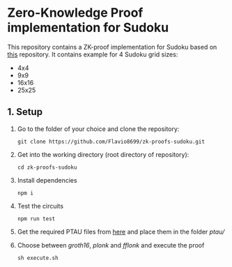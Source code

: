 # Zero-Knowledge Proof implementation for Sudoku
This repository contains a ZK-proof implementation for Sudoku based on [this](https://github.com/vplasencia/zkSudoku) repository.
It contains example for 4 Sudoku grid sizes:
- 4x4
- 9x9
- 16x16
- 25x25

## 1. Setup
1. Go to the folder of your choice and clone the repository:
   ```shell
   git clone https://github.com/Flavio8699/zk-proofs-sudoku.git
   ```

3. Get into the working directory (root directory of repository):
   ```shell
   cd zk-proofs-sudoku
   ```

4. Install dependencies
   ```shell
   npm i
   ```

5. Test the circuits
   ```shell
   npm run test
   ```

6. Get the required PTAU files from [here](https://github.com/iden3/snarkjs/blob/master/README.md) and place them in the folder _ptau/_

7. Choose between *groth16*, *plonk* and *fflonk* and execute the proof
   ```shell
   sh execute.sh
   ```
   
